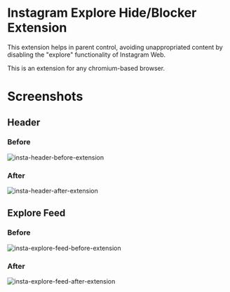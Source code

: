 # Instagram Explore Hide/Blocker Extension

This extension helps in parent control, avoiding unappropriated content by disabling the "explore" functionality of Instagram Web.

This is an extension for any chromium-based browser.

# Screenshots

## Header

### Before
![insta-header-before-extension](https://user-images.githubusercontent.com/1132274/196720750-af93a028-b147-478f-99d2-86d666757ea5.png)

### After
![insta-header-after-extension](https://user-images.githubusercontent.com/1132274/196721025-14a52a18-e994-4945-a139-f2d5265a385b.png)

## Explore Feed

### Before
![insta-explore-feed-before-extension](https://user-images.githubusercontent.com/1132274/196721260-9cf9de60-57be-4b2d-a2d7-bedec27c9215.jpeg)

### After
![insta-explore-feed-after-extension](https://user-images.githubusercontent.com/1132274/196721429-d259b6d2-31dc-46fa-bdda-eb3761947639.png)
